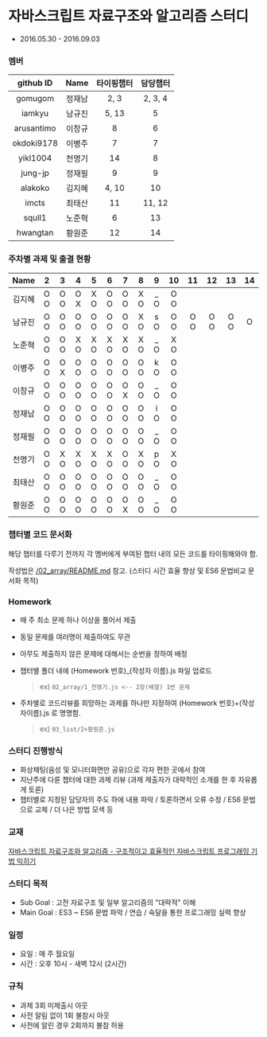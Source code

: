 # 자바스크립트 자료구조와 알고리즘 스터디
- 2016.05.30 - 2016.09.03

### 멤버
github ID  |  Name  | 타이핑챕터 | 담당챕터
 :---:     | :---:  | :---:      | :---:
gomugom    | 정재남 | 2, 3       | 2, 3, 4
iamkyu     | 남규진 | 5, 13      | 5
arusantimo | 이창규 | 8          | 6
okdoki9178 | 이병주 | 7          | 7
yikl1004   | 천명기 | 14         | 8
jung-jp    | 정재필 | 9          | 9
alakoko    | 김지혜 | 4, 10      | 10
imcts      | 최태산 | 11         | 11, 12
squll1     | 노준혁 | 6          | 13
hwangtan   | 황원준 | 12         | 14


### 주차별 과제 및 출결 현황

Name   | 2   | 3   | 4   | 5   | 6   | 7   | 8   | 9   | 10  | 11  | 12  | 13  | 14
:---:  |:---:|:---:|:---:|:---:|:---:|:---:|:---:|:---:|:---:|:---:|:---:|:---:|:---:
김지혜 | O O | O O | O X | X O | O O | O O | X O | _ O | O O |  |  |  |
남규진 | O O | O O | O O | O O | O O | O O | X O | s O | O O | O O | O O | O O | O |
노준혁 | O O | O O | X O | X O | X O | X O | X O | _ O | X O |  |  |  |
이병주 | O O | O X | O O | O O | O O | O O | O O | k O | O O |  |  |  |
이창규 | O O | O O | O O | O O | O O | O X | O O | _ O | O O |  |  |  |
정재남 | O O | O O | O O | O O | O O | O O | O O | i O | O O |  |  |  |
정재필 | O O | O O | O O | O O | O O | O O | O O | _ O | O O |  |  |  |
천명기 | O O | X O | X O | X O | X O | O O | X O | p O | X O |  |  |  |
최태산 | O O | O O | O O | O O | O O | O O | O O | _ O | O O |  |  |  |
황원준 | O O | O O | O O | O O | O O | O X | O O | _ O | O O |  |  |  |



### 챕터별 코드 문서화
해당 챕터를 다루기 전까지 각 멤버에게 부여된 챕터 내의 모든 코드를 타이핑해와야 함.

작성법은 [/02_array/README.md](02_array/README.md) 참고.
(스터디 시간 효율 향상 및 ES6 문법비교 문서화 목적)


### Homework
- 매 주 최소 문제 하나 이상을 풀어서 제출
- 동일 문제를 여러명이 제출하여도 무관
- 아무도 제출하지 않은 문제에 대해서는 순번을 정하여 배정
- 챕터별 폴더 내에 (Homework 번호)_(작성자 이름).js 파일 업로드

  > ex) `02_array/1_천명기.js <-- 2장(배열) 1번 문제`

- 주차별로 코드리뷰를 희망하는 과제를 하나만 지정하여 (Homework 번호)+(작성자이름).js 로 명명함.

  > ex) `03_list/2+황원준.js`


### 스터디 진행방식
- 화상채팅(음성 및 모니터화면만 공유)으로 각자 편한 곳에서 참여
- 지난주에 다룬 챕터에 대한 과제 리뷰 (과제 제출자가 대략적인 소개를 한 후 자유롭게 토론)
- 챕터별로 지정된 담당자의 주도 하에 내용 파악 / 토론하면서 오류 수정 / ES6 문법으로 교체 / 더 나은 방법 모색 등


### 교재
[자바스크립트 자료구조와 알고리즘 - 구조적이고 효율적인 자바스크립트 프로그래밍 기법 익히기](http://book.naver.com/bookdb/book_detail.nhn?bid=8095174)


### 스터디 목적
- Sub Goal  : 고전 자료구조 및 일부 알고리즘의 "대략적" 이해
- Main Goal : ES3 ~ ES6 문법 파악 / 연습 / 숙달을 통한 프로그래밍 실력 향상


### 일정
- 요일 : 매 주 월요일
- 시간 : 오후 10시 - 새벽 12시 (2시간)


### 규칙
- 과제 3회 미제출시 아웃
- 사전 알림 없이 1회 불참시 아웃
- 사전에 알린 경우 2회까지 불참 허용
